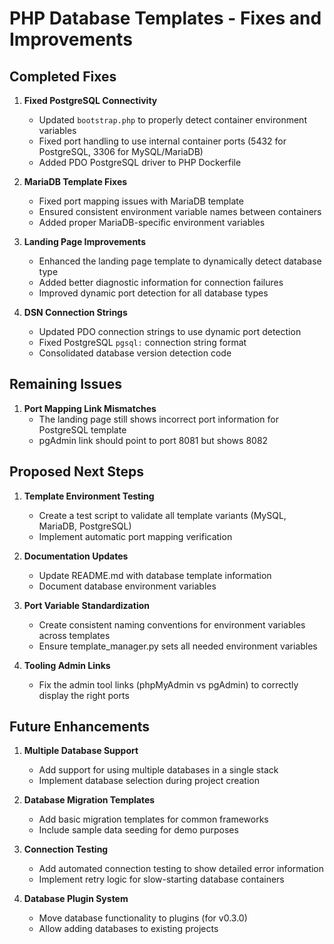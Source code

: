 # PHP Database Templates - Fixes and Improvements

## Completed Fixes

1. **Fixed PostgreSQL Connectivity**

   - Updated `bootstrap.php` to properly detect container environment variables
   - Fixed port handling to use internal container ports (5432 for PostgreSQL, 3306 for MySQL/MariaDB)
   - Added PDO PostgreSQL driver to PHP Dockerfile

2. **MariaDB Template Fixes**

   - Fixed port mapping issues with MariaDB template
   - Ensured consistent environment variable names between containers
   - Added proper MariaDB-specific environment variables

3. **Landing Page Improvements**

   - Enhanced the landing page template to dynamically detect database type
   - Added better diagnostic information for connection failures
   - Improved dynamic port detection for all database types

4. **DSN Connection Strings**
   - Updated PDO connection strings to use dynamic port detection
   - Fixed PostgreSQL `pgsql:` connection string format
   - Consolidated database version detection code

## Remaining Issues

1. **Port Mapping Link Mismatches**
   - The landing page still shows incorrect port information for PostgreSQL template
   - pgAdmin link should point to port 8081 but shows 8082

## Proposed Next Steps

1. **Template Environment Testing**

   - Create a test script to validate all template variants (MySQL, MariaDB, PostgreSQL)
   - Implement automatic port mapping verification

2. **Documentation Updates**

   - Update README.md with database template information
   - Document database environment variables

3. **Port Variable Standardization**

   - Create consistent naming conventions for environment variables across templates
   - Ensure template_manager.py sets all needed environment variables

4. **Tooling Admin Links**
   - Fix the admin tool links (phpMyAdmin vs pgAdmin) to correctly display the right ports

## Future Enhancements

1. **Multiple Database Support**

   - Add support for using multiple databases in a single stack
   - Implement database selection during project creation

2. **Database Migration Templates**

   - Add basic migration templates for common frameworks
   - Include sample data seeding for demo purposes

3. **Connection Testing**

   - Add automated connection testing to show detailed error information
   - Implement retry logic for slow-starting database containers

4. **Database Plugin System**
   - Move database functionality to plugins (for v0.3.0)
   - Allow adding databases to existing projects
